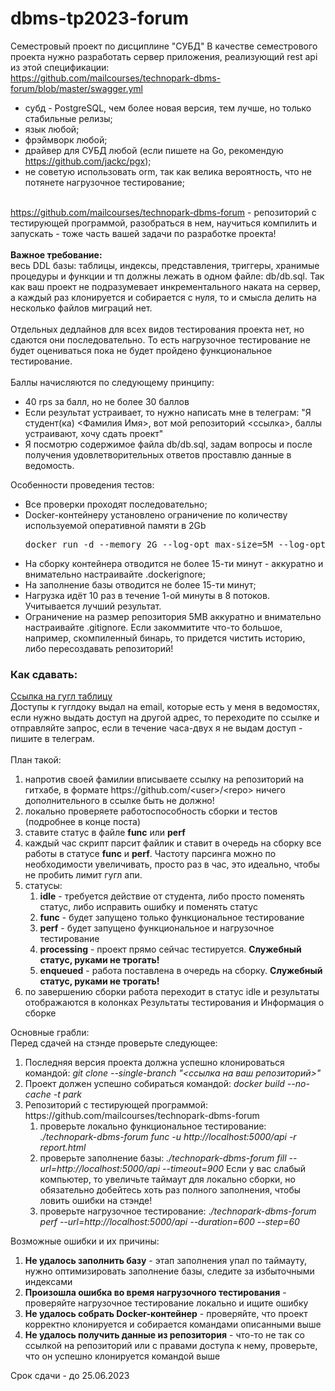 # dbms-tp2023-forum
Семестровый проект по дисциплине "СУБД"
В качестве семестрового проекта нужно разработать сервер приложения, реализующий rest api из этой спецификации:<br>
<a href="https://github.com/mailcourses/technopark-dbms-forum/blob/master/swagger.yml" target="_blank">https://github.com/mailcourses/technopark-dbms-forum/blob/master/swagger.yml</a>
<ul>
	<li>субд - PostgreSQL, чем более новая версия, тем лучше, но только стабильные релизы;</li>
	<li>язык любой;</li>
	<li>фрэймворк любой;</li>
	<li>драйвер для СУБД любой (если пишете на Go, рекомендую <a href="https://github.com/jackc/pgx">https://github.com/jackc/pgx</a>);</li>
	<li>не советую использовать orm, так как велика вероятность, что не потянете нагрузочное тестирование;</li>
</ul>
<br>
<a href="https://github.com/mailcourses/technopark-dbms-forum" target="_blank">https://github.com/mailcourses/technopark-dbms-forum</a> - репозиторий с тестирующей программой, разобраться в нем, научиться компилить и запускать - тоже часть вашей задачи по разработке проекта!<br>
<br>
<strong>Важное требование:</strong><br>
весь DDL базы: таблицы, индексы, представления, триггеры, хранимые процедуры и функции и тп должны лежать в одном файле: db/db.sql. Так как ваш проект не подразумевает инкрементального наката на сервер, а каждый раз клонируется и собирается с нуля, то и смысла делить на несколько файлов миграций нет.<br>
<br>
Отдельных дедлайнов для всех видов тестирования проекта нет, но сдаются они последовательно. То есть нагрузочное тестирование не будет оцениваться пока не будет пройдено функциональное тестирование.<br>
 <br>
Баллы начисляются по следующему принципу:
<ul>
	<li>40 rps за балл, но не более 30 баллов</li>
	<li>Если результат устраивает, то нужно написать мне в телеграм: "Я студент(ка) &lt;Фамилия Имя&gt;, вот мой репозиторий &lt;ссылка&gt;, баллы устраивают, хочу сдать проект"</li>
	<li>Я посмотрю содержимое файла db/db.sql, задам вопросы и после получения удовлетворительных ответов проставлю данные в ведомость.</li>
</ul>
Особенности проведения тестов:

<ul>
	<li>Все проверки проходят последовательно;</li>
	<li>Docker-контейнеру установлено ограничение по количеству используемой оперативной памяти в 2Gb 
	<pre>docker run -d --memory 2G --log-opt max-size=5M --log-opt max-file=3 --name park_perf -p 5000:5000 park</pre>
	</li>
	<li>На сборку контейнера отводится не более 15-ти минут - аккуратно и внимательно настраивайте .dockerignore;</li>
	<li>На заполнение базы отводится не более 15-ти минут;</li>
	<li>Нагрузка идёт 10 раз в течение 1-ой минуты в 8 потоков. Учитывается лучший результат.</li>
	<li>Ограничение на размер репозитория 5MB аккуратно и внимательно настраивайте .gitignore. Если закоммитите что-то большое, например, скомпиленный бинарь, то придется чистить историю, либо пересоздавать репозиторий!</li>
</ul>
 
<h3>Как сдавать:</h3>
<a href="https://docs.google.com/spreadsheets/d/1Mp8P0H3u8mw9O69EJCaEP62Ib8TkDuI5luUdvB4ssqE/edit#gid=0" target="_blank">Ссылка на гугл таблицу</a><br>
Доступы к гуглдоку выдал на email, которые есть у меня в ведомостях, если нужно выдать доступ на другой адрес, то переходите по ссылке и отправляйте запрос, если в течение часа-двух я не выдам доступ - пишите в телеграм.<br>
<br>
План такой:
<ol>
	<li>напротив своей фамилии вписываете ссылку на репозиторий на гитхабе, в формате https://github.com/&lt;user&gt;/&lt;repo&gt; ничего дополнительного в ссылке быть не должно!</li>
	<li>локально проверяете работоспособность сборки и тестов (подробнее в конце поста)</li>
	<li>ставите статус в файле <strong>func</strong> или <strong>perf</strong></li>
	<li>каждый час скрипт парсит файлик и ставит в очередь на сборку все работы в статусе <strong>func</strong> и <strong>perf</strong>. Частоту парсинга можно по необходимости увеличивать, просто раз в час, это идеально, чтобы не пробить лимит гугл апи.</li>
	<li>статусы:
	<ol>
		<li><strong>idle</strong> - требуется действие от студента, либо просто поменять статус, либо исправить ошибку и поменять статус</li>
		<li><strong>func</strong> - будет запущено только функциональное тестирование</li>
		<li><strong>perf</strong> - будет запущено функциональное и нагрузочное тестирование</li>
		<li><strong>processing</strong> - проект прямо сейчас тестируется. <strong>Служебный статус, руками не трогать!</strong></li>
		<li><strong>enqueued</strong> - работа поставлена в очередь на сборку. <strong>Служебный статус, руками не трогать!</strong></li>
	</ol>
	</li>
	<li>по завершению сборки работа переходит в статус idle и результаты отображаются в колонках Результаты тестирования и Информация о сборке</li>
</ol>
Основные грабли:<br>
Перед сдачей на стэнде проверьте следующее:
<ol>
	<li>Последняя версия проекта должна успешно клонироваться командой: <em>git clone --single-branch "&lt;ссылка на ваш репозиторий&gt;" </em></li>
	<li>Проект должен успешно собираться командой: <em>docker build --no-cache -t park</em></li>
	<li>Репозиторий с тестирующей программой: https://github.com/mailcourses/technopark-dbms-forum
	<ol>
		<li>проверьте локально функциональное тестирование: <em>./technopark-dbms-forum func -u http://localhost:5000/api -r report.html</em></li>
		<li>проверьте заполнение базы: <em>./technopark-dbms-forum fill --url=http://localhost:5000/api --timeout=900</em> Если у вас слабый компьютер, то увеличьте таймаут для локально сборки, но обязательно добейтесь хоть раз полного заполнения, чтобы ловить ошибки на стэнде!</li>
		<li>проверьте нагрузочное тестирование: .<em>/technopark-dbms-forum perf --url=http://localhost:5000/api --duration=600 --step=60</em></li>
	</ol>
	</li>
</ol>
Возможные ошибки и их причины:

<ol>
	<li><strong>Не удалось заполнить базу</strong> - этап заполнения упал по таймауту, нужно оптимизировать заполнение базы, следите за избыточными индексами</li>
	<li><strong>Произошла ошибка во время нагрузочного тестирования</strong> - проверяйте нагрузочное тестирование локально и ищите ошибку</li>
	<li><strong>Не удалось собрать Docker-контейнер</strong> - проверяйте, что проект корректно клонируется и собирается командами описанными выше</li>
	<li><strong>Не удалось получить данные из репозитория</strong> - что-то не так со ссылкой на репозиторий или с правами доступа к нему, проверьте, что он успешно клонируется командой выше </li>
</ol>
Срок сдачи - до 25.06.2023<br>
